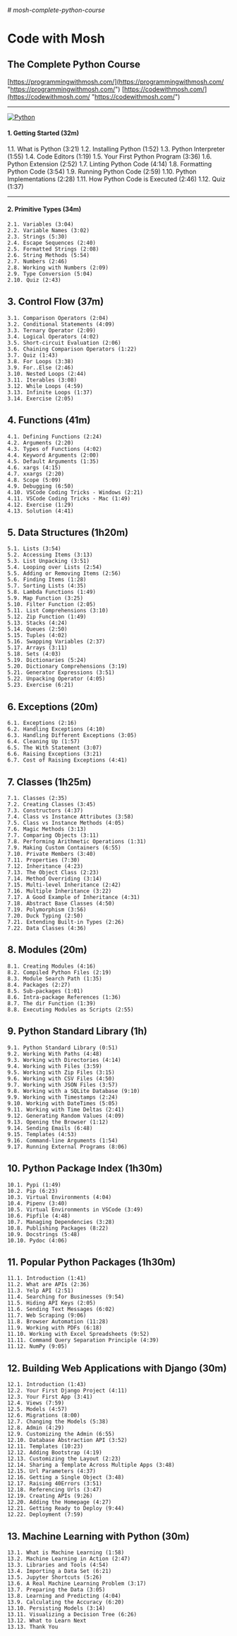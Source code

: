 ###### # mosh-complete-python-course

# Code with Mosh
## The Complete Python Course

[https://programmingwithmosh.com/](https://programmingwithmosh.com/ "https://programmingwithmosh.com/")
[https://codewithmosh.com/](https://codewithmosh.com/ "https://codewithmosh.com/")

------------
[![Python](https://process.fs.teachablecdn.com/ADNupMnWyR7kCWRvm76Laz/resize=width:705/https://www.filepicker.io/api/file/BFMMlbcQvml9HSqXcvNp "Python")](https://codewithmosh.com/courses/ "Python")

#### 1. Getting Started (32m)
1.1. What is Python (3:21)
1.2. Installing Python (1:52)
1.3. Python Interpreter (1:55)
1.4. Code Editors (1:19)
1.5. Your First Python Program (3:36)
1.6. Python Extension (2:52)
1.7. Linting Python Code (4:14)
1.8. Formatting Python Code (3:54)
1.9. Running Python Code (2:59)
1.10. Python Implementations (2:28)
1.11. How Python Code is Executed (2:46)
1.12. Quiz (1:37)

------------

#### 2. Primitive Types (34m)
	2.1. Variables (3:04)
	2.2. Variable Names (3:02)
	2.3. Strings (5:30)
	2.4. Escape Sequences (2:40)
	2.5. Formatted Strings (2:08)
	2.6. String Methods (5:54)
	2.7. Numbers (2:46)
	2.8. Working with Numbers (2:09)
	2.9. Type Conversion (5:04)
	2.10. Quiz (2:43)
## 3. Control Flow (37m)
	3.1. Comparison Operators (2:04)
	3.2. Conditional Statements (4:09)
	3.3. Ternary Operator (2:09)
	3.4. Logical Operators (4:02)
	3.5. Short-circuit Evaluation (2:06)
	3.6. Chaining Comparison Operators (1:22)
	3.7. Quiz (1:43)
	3.8. For Loops (3:38)
	3.9. For..Else (2:46)
	3.10. Nested Loops (2:44)
	3.11. Iterables (3:08)
	3.12. While Loops (4:59)
	3.13. Infinite Loops (1:37)
	3.14. Exercise (2:05)
## 4. Functions (41m)
	4.1. Defining Functions (2:24)
	4.2. Arguments (2:20)
	4.3. Types of Functions (4:02)
	4.4. Keyword Arguments (2:00)
	4.5. Default Arguments (1:35)
	4.6. xargs (4:15)
	4.7. xxargs (2:20)
	4.8. Scope (5:09)
	4.9. Debugging (6:50)
	4.10. VSCode Coding Tricks - Windows (2:21)
	4.11. VSCode Coding Tricks - Mac (1:49)
	4.12. Exercise (1:29)
	4.13. Solution (4:41)
## 5. Data Structures (1h20m)
	5.1. Lists (3:54)
	5.2. Accessing Items (3:13)
	5.3. List Unpacking (3:51)
	5.4. Looping over Lists (2:54)
	5.5. Adding or Removing Items (2:56)
	5.6. Finding Items (1:28)
	5.7. Sorting Lists (4:35)
	5.8. Lambda Functions (1:49)
	5.9. Map Function (3:25)
	5.10. Filter Function (2:05)
	5.11. List Comprehensions (3:10)
	5.12. Zip Function (1:49)
	5.13. Stacks (4:24)
	5.14. Queues (2:50)
	5.15. Tuples (4:02)
	5.16. Swapping Variables (2:37)
	5.17. Arrays (3:11)
	5.18. Sets (4:03)
	5.19. Dictionaries (5:24)
	5.20. Dictionary Comprehensions (3:19)
	5.21. Generator Expressions (3:51)
	5.22. Unpacking Operator (4:05)
	5.23. Exercise (6:21)
## 6. Exceptions (20m)
	6.1. Exceptions (2:16)
	6.2. Handling Exceptions (4:10)
	6.3. Handling Different Exceptions (3:05)
	6.4. Cleaning Up (1:57)
	6.5. The With Statement (3:07)
	6.6. Raising Exceptions (3:21)
	6.7. Cost of Raising Exceptions (4:41)
## 7. Classes (1h25m)
	7.1. Classes (2:35)
	7.2. Creating Classes (3:45)
	7.3. Constructors (4:37)
	7.4. Class vs Instance Attributes (3:58)
	7.5. Class vs Instance Methods (4:05)
	7.6. Magic Methods (3:13)
	7.7. Comparing Objects (3:11)
	7.8. Performing Arithmetic Operations (1:31)
	7.9. Making Custom Containers (6:55)
	7.10. Private Members (3:40)
	7.11. Properties (7:30)
	7.12. Inheritance (4:23)
	7.13. The Object Class (2:23)
	7.14. Method Overriding (3:14)
	7.15. Multi-level Inheritance (2:42)
	7.16. Multiple Inheritance (3:22)
	7.17. A Good Example of Inheritance (4:31)
	7.18. Abstract Base Classes (4:50)
	7.19. Polymorphism (3:56)
	7.20. Duck Typing (2:50)
	7.21. Extending Built-in Types (2:26)
	7.22. Data Classes (4:36)
## 8. Modules (20m)
	8.1. Creating Modules (4:16)
	8.2. Compiled Python Files (2:19)
	8.3. Module Search Path (1:35)
	8.4. Packages (2:27)
	8.5. Sub-packages (1:01)
	8.6. Intra-package References (1:36)
	8.7. The dir Function (1:39)
	8.8. Executing Modules as Scripts (2:55)
## 9. Python Standard Library (1h)
	9.1. Python Standard Library (0:51)
	9.2. Working With Paths (4:48)
	9.3. Working with Directories (4:14)
	9.4. Working with Files (3:59)
	9.5. Working with Zip Files (3:15)
	9.6. Working with CSV Files (4:50)
	9.7. Working with JSON Files (3:57)
	9.8. Working with a SQLite Database (9:10)
	9.9. Working with Timestamps (2:24)
	9.10. Working with DateTimes (5:05)
	9.11. Working with Time Deltas (2:41)
	9.12. Generating Random Values (4:09)
	9.13. Opening the Browser (1:12)
	9.14. Sending Emails (6:48)
	9.15. Templates (4:53)
	9.16. Command-line Arguments (1:54)
	9.17. Running External Programs (8:06)
## 10. Python Package Index (1h30m)
	10.1. Pypi (1:49)
	10.2. Pip (6:23)
	10.3. Virtual Environments (4:04)
	10.4. Pipenv (3:40)
	10.5. Virtual Environments in VSCode (3:49)
	10.6. Pipfile (4:48)
	10.7. Managing Dependencies (3:28)
	10.8. Publishing Packages (8:22)
	10.9. Docstrings (5:48)
	10.10. Pydoc (4:06)
## 11. Popular Python Packages (1h30m)
	11.1. Introduction (1:41)
	11.2. What are APIs (2:36)
	11.3. Yelp API (2:51)
	11.4. Searching for Businesses (9:54)
	11.5. Hiding API Keys (2:05)
	11.6. Sending Text Messages (6:02)
	11.7. Web Scraping (9:06)
	11.8. Browser Automation (11:28)
	11.9. Working with PDFs (6:18)
	11.10. Working with Excel Spreadsheets (9:52)
	11.11. Command Query Separation Principle (4:39)
	11.12. NumPy (9:05)
## 12. Building Web Applications with Django (30m)
	12.1. Introduction (1:43)
	12.2. Your First Django Project (4:11)
	12.3. Your First App (3:41)
	12.4. Views (7:59)
	12.5. Models (4:57)
	12.6. Migrations (8:00)
	12.7. Changing the Models (5:38)
	12.8. Admin (4:29)
	12.9. Customizing the Admin (6:55)
	12.10. Database Abstraction API (3:52)
	12.11. Templates (10:23)
	12.12. Adding Bootstrap (4:19)
	12.13. Customizing the Layout (2:23)
	12.14. Sharing a Template Across Multiple Apps (3:48)
	12.15. Url Parameters (4:37)
	12.16. Getting a Single Object (3:48)
	12.17. Raising 40Errors (3:51)
	12.18. Referencing Urls (3:47)
	12.19. Creating APIs (9:26)
	12.20. Adding the Homepage (4:27)
	12.21. Getting Ready to Deploy (9:44)
	12.22. Deployment (7:59)
## 13. Machine Learning with Python (30m)
	13.1. What is Machine Learning (1:58)
	13.2. Machine Learning in Action (2:47)
	13.3. Libraries and Tools (4:54)
	13.4. Importing a Data Set (6:21)
	13.5. Jupyter Shortcuts (5:26)
	13.6. A Real Machine Learning Problem (3:17)
	13.7. Preparing the Data (3:05)
	13.8. Learning and Predicting (4:04)
	13.9. Calculating the Accuracy (6:20)
	13.10. Persisting Models (3:14)
	13.11. Visualizing a Decision Tree (6:26)
	13.12. What to Learn Next
	13.13. Thank You
